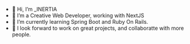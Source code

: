 - 👋 Hi, I’m _INERTIA
- 👀 I’m a Creative Web Developer, working with NextJS
- 🌱 I’m currently learning Spring Boot and Ruby On Rails.
- 💞️ I look forward to work on great projects, and collaboratte with more people.

<!---
Odelola/Odelola is a ✨ special ✨ repository because its `README.md` (this file) appears on your GitHub profile.
You can click the Preview link to take a look at your changes.
--->
